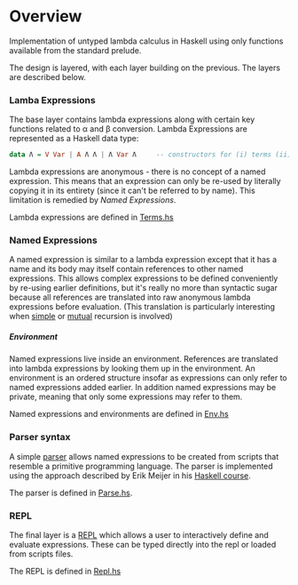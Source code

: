 # Overview

Implementation of untyped lambda calculus in Haskell using only functions available from the standard prelude.

The design is layered, with each layer building on the previous. The layers are described below.

### Lamba Expressions
The base layer contains lambda expressions along with certain key functions related to α and β conversion. Lambda Expressions are represented as a Haskell data type:

````haskell
data Λ = V Var | A Λ Λ | Λ Var Λ     -- constructors for (i) terms (ii) applications and (iii) abstractions
````

Lambda expressions are anonymous - there is no concept of a named expression. This means that an expression can only be re-used by literally copying it in its entirety (since it can't be referred to by name). This limitation is remedied by *Named Expressions*.

Lambda expressions are defined in [Terms.hs](../src/Terms.hs)

### Named Expressions
A named expression is similar to a lambda expression except that it has a name and its body may itself contain references to other named expressions. This allows complex expressions to be defined conveniently by re-using earlier definitions, but it's really no more than syntactic sugar because all references are translated into raw anonymous lambda expressions before evaluation. (This translation is particularly interesting when [simple](./SimpleRecursion.md) or [mutual](./MutualRecursion.md) recursion is involved)

##### Environment
Named expressions live inside an environment. References are translated into lambda expressions by looking them up in the environment. An environment is an ordered structure insofar as expressions can only refer to named expressions added earlier. In addition named expressions may be private, meaning that only some expressions may refer to them.

Named expressions and environments are defined in [Env.hs](../src/Env.hs)

### Parser syntax
A simple [parser](./Syntax.md) allows named expressions to be created from scripts that resemble a primitive programming language. The parser is implemented using the approach described by Erik Meijer in his [Haskell course](https://www.edx.org/course/introduction-functional-programming-delftx-fp101x-0).

The parser is defined in [Parse.hs](../src/Parse.hs). 

### REPL
The final layer is a [REPL](./Repl.md) which allows a user to interactively define and evaluate expressions. These can be typed directly into the repl or loaded from scripts files.

The REPL is defined in [Repl.hs](../src/Repl.hs)
